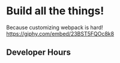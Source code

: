 # Build all the things!

Because customizing webpack is hard!
https://giphy.com/embed/23BST5FQOc8k8

## Developer Hours
